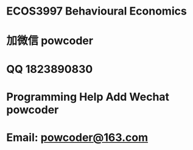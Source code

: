 # ECOS3997 Behavioural Economics
# 加微信 powcoder

# QQ 1823890830

# Programming Help Add Wechat powcoder

# Email: powcoder@163.com


